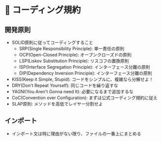 # 📝 コーディング規約

## 開発原則
- SOLID原則に従ってコーディングすること
  - SRP(Single Responsibility Principle): 単一責任の原則
  - OCP(Open-Closed Principle): オープンクローズドの原則
  - LSP(Liskov Substitution Principle): リスコフの置換原則
  - ISP(Interface Segregation Principle): インターフェース分離の原則
  - DIP(Dependency Inversion Principle): インターフェース分離の原則
- KISS(Keep it Simple, Stupid): コードをシンプルに、複雑なら分解せよ！
- DRY(Don't Repeat Yourself): 同じコードを繰り返すな
- YAGNI(You Aren't Gonna need It): 必要になるまで追加するな
- CoC(Convention over Configuration): まずは公式コーディング規約に従え
- SLAP原則: メソッドを高低でレイヤー分割せよ

## インポート
- インポート文は特に理由がない限り、ファイルの一番上にまとめる
